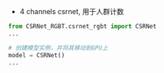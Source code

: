 * 4 channels csrnet, 用于人群计数

```python
from CSRNet_RGBT.csrnet_rgbt import CSRNet
...

# 创建模型实例，并将其移动到GPU上
model = CSRNet()
...
```